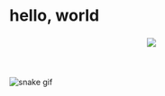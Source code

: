 # hello, world

###
<!-- 
  <img src="https://github-readme-stats.vercel.app/api?username=JacopoCarlon&hide_title=false&hide_rank=false&show_icons=true&include_all_commits=true&count_private=true&disable_animations=false&theme=dracula&locale=en&hide_border=false" height="150" alt="stats graph"  />
  <img src="https://github-readme-stats.vercel.app/api/top-langs?username=JacopoCarlon&locale=en&hide_title=false&layout=compact&card_width=320&langs_count=5&theme=dracula&hide_border=false" height="150" alt="languages graph"  />
  <img src="https://github-readme-stats-jet-mu-55.vercel.app/api/top-langs?username=JacopoCarlon&locale=en&hide_title=false&layout=compact&card_width=320&langs_count=5&theme=dracula&hide_border=false" height="150" alt="languages graph"  />
  <img  src="https://github-readme-stats-jet-mu-55.vercel.app/api?username=JacopoCarlon&show_icons=true&hide_border=true" />
  github-readme-stats-psi-snowy.vercel.app
  github-readme-stats-nine-iota-47.vercel.app
  <img  src="https://github-readme-stats-nine-iota-47.vercel.app/api?username=JacopoCarlon&show_icons=true&hide_border=true&count_private=true&langs_count=33" />
-->
<!--
  <img  src="https://github-readme-stats-nine-iota-47.vercel.app/api/top-langs?username=JacopoCarlon&show_icons=true&hide_border=true&count_private=true&langs_count=33&layout=compact&size_weight=0.1&count_weight=0.9&theme=tokyonight" />
  <img  src="https://github-readme-stats-nine-iota-47.vercel.app/api/top-langs?username=JacopoCarlon&show_icons=true&hide_border=true&count_private=true&langs_count=33&layout=compact&theme=tokyonight" />
-->
<div align="center">
  <img  src="https://github-readme-stats-nine-iota-47.vercel.app/api/top-langs?username=JacopoCarlon&show_icons=true&hide_border=true&count_private=true&langs_count=33&hide=Jupyter%20Notebook&layout=compact&theme=tokyonight" />
</div> 

###

<!--
  ![](https://komarev.com/ghpvc/?username=JacopoCarlon)
-->
###
<br clear="both">

<div align="center">
  <!--
      <img alt="snake eating my contributions" src="https://raw.githubusercontent.com/JacopoCarlon/JacopoCarlon/output/github-contribution-grid-snake-dark.svg" />
  -->
</div>

![snake gif](https://github.com/JacopoCarlon/JacopoCarlon/blob/output/github-contribution-grid-snake.gif)

<!--
![snake gif](https://github.com/JacopoCarlon/JacopoCarlon/blob/output/github-contribution-grid-snake-dark.svg)
-->
###

